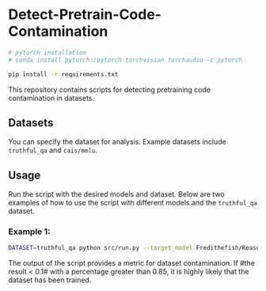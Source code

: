 # Detect-Pretrain-Code-Contamination

```bash
# pytorch installation
# conda install pytorch::pytorch torchvision torchaudio -c pytorch

pip install -r requirements.txt
```

This repository contains scripts for detecting pretraining code contamination in datasets.

## Datasets
You can specify the dataset for analysis. Example datasets include `truthful_qa` and `cais/mmlu`.

## Usage
Run the script with the desired models and dataset. Below are two examples of how to use the script with different models and the `truthful_qa` dataset.

### Example 1:
```bash
DATASET=truthful_qa python src/run.py --target_model Fredithefish/ReasonixPajama-3B-HF --ref_model huggyllama/llama-7b --data $DATASET --output_dir out/$DATASET --ratio_gen 0.4
```

The output of the script provides a metric for dataset contamination. If #the result < 0.1# with a percentage greater than 0.85, it is highly likely that the dataset has been trained.
